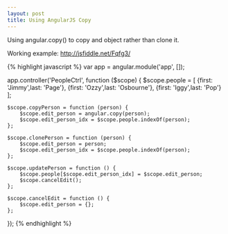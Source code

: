```yaml
---
layout: post
title: Using AngularJS Copy
---
```

<p>Using angular.copy() to copy and object rather than clone it.</p>
<p>Working example: <a href="http://jsfiddle.net/robrothedev/Fqfg3/">http://jsfiddle.net/Fqfg3/</a></p>

{% highlight javascript %}
var app = angular.module('app', []);

app.controller('PeopleCtrl', function ($scope) {
    $scope.people = [
          {first: 'Jimmy',last: 'Page'},
          {first: 'Ozzy',last: 'Osbourne'},
          {first: 'Iggy',last: 'Pop'}
    ];

    $scope.copyPerson = function (person) {
        $scope.edit_person = angular.copy(person);
        $scope.edit_person_idx = $scope.people.indexOf(person);
    };

    $scope.clonePerson = function (person) {
        $scope.edit_person = person;
        $scope.edit_person_idx = $scope.people.indexOf(person);
    };

    $scope.updatePerson = function () {
        $scope.people[$scope.edit_person_idx] = $scope.edit_person;
        $scope.cancelEdit();
    };

    $scope.cancelEdit = function () {
        $scope.edit_person = {};
    };
});
{% endhighlight %}

